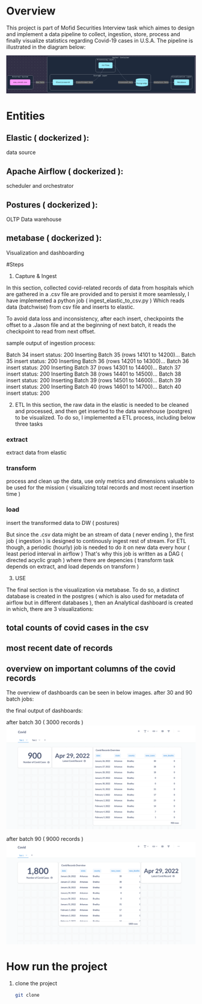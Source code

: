 # Overview
This project is part of Mofid Securities Interview task which aimes to design and implement a data pipeline to collect, ingestion, store, process and finally visualize statistics regarding Covid-19 cases in U.S.A. The pipeline is illustrated in the diagram below:

![data pipeline overview.png](plots/data%20pipeline%20overview.png)

# Entities 

## Elastic ( dockerized ): 
data source

## Apache Airflow ( dockerized ): 
scheduler and orchestrator

## Postures ( dockerized ):
OLTP Data warehouse 

## metabase ( dockerized ):
Visualization and dashboarding

#Steps

1. Capture & Ingest
   
In this section, collected covid-related records of data from hospitals which are gathered in a .csv file are provided and to persist it more seamlessly, I have implemented a python job ( ingest_elastic_to_csv.py ) Which reads data (batchwise) from csv file and inserts to elastic.

To avoid data loss and inconsistency, after each insert, checkpoints the offset to a .Jason file and at the beginning of next batch, it reads the checkpoint to read from next offset.

sample output of ingestion process:

Batch 34 insert status: 200
Inserting Batch 35 (rows 14101 to 14200)...
Batch 35 insert status: 200
Inserting Batch 36 (rows 14201 to 14300)...
Batch 36 insert status: 200
Inserting Batch 37 (rows 14301 to 14400)...
Batch 37 insert status: 200
Inserting Batch 38 (rows 14401 to 14500)...
Batch 38 insert status: 200
Inserting Batch 39 (rows 14501 to 14600)...
Batch 39 insert status: 200
Inserting Batch 40 (rows 14601 to 14700)...
Batch 40 insert status: 200


2. ETL
In this section, the raw data in the elastic is needed to be cleaned and processed, and then get inserted to the data warehouse (postgres) to be visualized.
To do so, I implemented a ETL process, including below three tasks

### extract

extract data from elastic 

### transform 
process and clean up the data, use only metrics and dimensions valuable to be used for the mission ( visualizing total records and most recent insertion time )

### load

insert the transformed data to DW ( postures)

But since the .csv data might be an stream of data ( never ending ), the first job ( ingestion ) is designed to continously ingest rest of stream. For ETL though, a periodic (hourly) job is needed to do it on new data every hour ( least period interval in airflow )
That's why this job is written as a DAG ( directed acyclic graph ) where there are depencies ( transform task depends on extract, and load depends on transform )

3. USE

The final section is the visualization via metabase. To do so, a distinct database is created in the postgres ( which is also used for metadata of airflow but in different databases ), then an Analytical dashboard is created in which, there are 3 visualizations:

## total counts of covid cases in the csv 

## most recent date of records 

## overview on important columns of the covid records 

The overview of dashboards can be seen in below images. after 30 and 90 batch jobs:

the final output of dashboards:

after batch 30 ( 3000 records )
![metabase-after batch 30.png](plots/metabase-after%20batch%2030.png)

after batch 90 ( 9000 records )
![metabase-after batch 90.png](plots/metabase-after%20batch%2090.png)




# How run the project

1. clone the project
   
   ```bash
   git clone 
   ```
